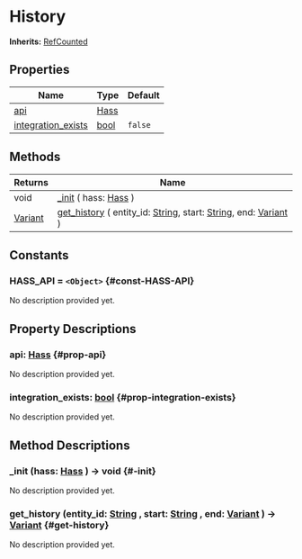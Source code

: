 # History
**Inherits:** [RefCounted](https://docs.godotengine.org/de/4.x/classes/class_refcounted.html)
    


## Properties

| Name                                           | Type                                                                | Default |
| ---------------------------------------------- | ------------------------------------------------------------------- | ------- |
| [api](#prop-api)                               | [Hass](/reference/lib--home_apis--hass_ws--hass.html)               |         |
| [integration_exists](#prop-integration-exists) | [bool](https://docs.godotengine.org/de/4.x/classes/class_bool.html) | `false` |

## Methods

| Returns                                                                   | Name                                                                                                                                                                                                                                                                               |
| ------------------------------------------------------------------------- | ---------------------------------------------------------------------------------------------------------------------------------------------------------------------------------------------------------------------------------------------------------------------------------- |
| void                                                                      | [_init](#-init) ( hass: [Hass](/reference/lib--home_apis--hass_ws--hass.html) )                                                                                                                                                                                                    |
| [Variant](https://docs.godotengine.org/de/4.x/classes/class_variant.html) | [get_history](#get-history) ( entity_id: [String](https://docs.godotengine.org/de/4.x/classes/class_string.html), start: [String](https://docs.godotengine.org/de/4.x/classes/class_string.html), end: [Variant](https://docs.godotengine.org/de/4.x/classes/class_variant.html) ) |





## Constants

### HASS_API = `<Object>` {#const-HASS-API}

No description provided yet.

## Property Descriptions

### api: [Hass](/reference/lib--home_apis--hass_ws--hass.html) {#prop-api}

No description provided yet.

### integration_exists: [bool](https://docs.godotengine.org/de/4.x/classes/class_bool.html) {#prop-integration-exists}

No description provided yet.

## Method Descriptions

###  _init (hass: [Hass](/reference/lib--home_apis--hass_ws--hass.html)  ) -> void {#-init}

No description provided yet.

###  get_history (entity_id: [String](https://docs.godotengine.org/de/4.x/classes/class_string.html) , start: [String](https://docs.godotengine.org/de/4.x/classes/class_string.html) , end: [Variant](https://docs.godotengine.org/de/4.x/classes/class_variant.html)  ) -> [Variant](https://docs.godotengine.org/de/4.x/classes/class_variant.html) {#get-history}

No description provided yet.

